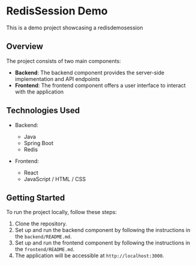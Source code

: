 # RedisSession Demo

This is a demo project showcasing a redisdemosession

## Overview

The project consists of two main components:

- **Backend**: The backend component provides the server-side implementation and API endpoints
- **Frontend**: The frontend component offers a user interface to interact with the application

## Technologies Used

- Backend:
  - Java
  - Spring Boot
  - Redis
 
- Frontend:
  - React
  - JavaScript / HTML / CSS
 
## Getting Started

To run the project locally, follow these steps:

1. Clone the repository.
2. Set up and run the backend component by following the instructions in the `backend/README.md`.
3. Set up and run the frontend component by following the instructions in the `frontend/README.md`.
4. The application will be accessible at `http://localhost:3000`.



